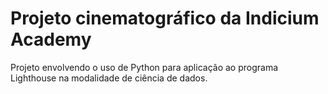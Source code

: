 # Projeto cinematográfico da Indicium Academy

Projeto envolvendo o uso de Python para aplicação ao programa Lighthouse na modalidade de ciência de dados.